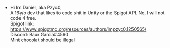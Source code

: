 - Hi Im Daniel, aka Pzyc0, <br>
A 16y/o dev that likes to code shit in Unity or the Spigot API. No, I will not code 4 free. <br>
Spigot link: https://www.spigotmc.org/resources/authors/impzyc0.1250565/ <br>
Discord: Baur Garcia#4560 <br>
Mint chocolat should be illegal <br>

